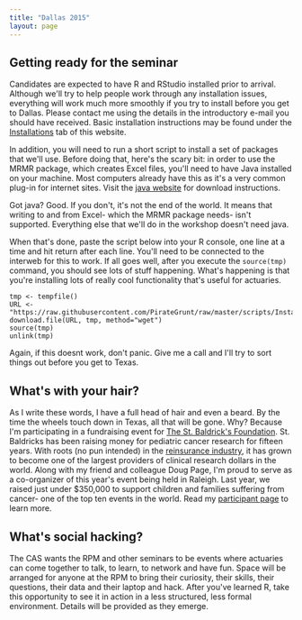 ```yaml
---
title: "Dallas 2015"
layout: page
---
```


## Getting ready for the seminar

Candidates are expected to have R and RStudio installed prior to arrival. Although we'll try to help people work through any installation issues, everything will work much more smoothly if you try to install before you get to Dallas. Please contact me using the details in the introductory e-mail you should have received. Basic installation instructions may be found under the [Installations](../Installation) tab of this website.

In addition, you will need to run a short script to install a set of packages that we'll use. Before doing that, here's the scary bit: in order to use the MRMR package, which creates Excel files, you'll need to have Java installed on your machine. Most computers already have this as it's a very common plug-in for internet sites. Visit the [java website](https://www.java.com) for download instructions.

Got java? Good. If you don't, it's not the end of the world. It means that writing to and from Excel- which the MRMR package needs- isn't supported. Everything else that we'll do in the workshop doesn't need java.

When that's done, paste the script below into your R console, one line at a time and hit return after each line. You'll need to be connected to the interweb for this to work. If all goes well, after you execute the `source(tmp)` command, you should see lots of stuff happening. What's happening is that you're installing lots of really cool functionality that's useful for actuaries.

    tmp <- tempfile()
    URL <- "https://raw.githubusercontent.com/PirateGrunt/raw/master/scripts/InstallPackage.R"
    download.file(URL, tmp, method="wget")
    source(tmp)
    unlink(tmp)

Again, if this doesnt work, don't panic. Give me a call and I'll try to sort things out before you get to Texas.

## What's with your hair?

As I write these words, I have a full head of hair and even a beard. By the time the wheels touch down in Texas, all that will be gone. Why? Because I'm participating in a fundraising event for [The St. Baldrick's Foundation](http://www.stbaldricks.org/). St. Baldricks has been raising money for pediatric cancer research for fifteen years. With roots (no pun intended) in the [reinsurance industry](http://www.stbaldricks.org/history), it has grown to become one of the largest providers of clinical research dollars in the world. Along with my friend and colleague Doug Page, I'm proud to serve as a co-organizer of this year's event being held in Raleigh. Last year, we raised just under $350,000 to support children and families suffering from cancer- one of the top ten events in the world. Read my [participant page](https://www.stbaldricks.org/participants/mypage/738777/2015) to learn more.

## What's social hacking?

The CAS wants the RPM and other seminars to be events where actuaries can come together to talk, to learn, to network and have fun. Space will be arranged for anyone at the RPM to bring their curiosity, their skills, their questions, their data and their laptop and hack. After you've learned R, take this opportunity to see it in action in a less structured, less formal environment. Details will be provided as they emerge.